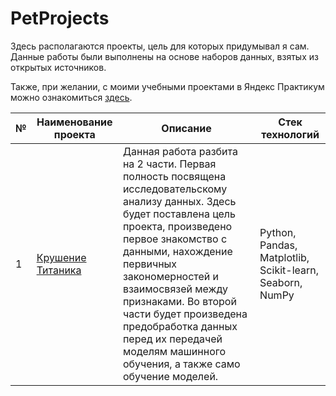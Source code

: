 # PetProjects

Здесь располагаются проекты, цель для которых придумывал я сам. Данные работы были выполнены на основе наборов данных, взятых из открытых источников. 

Также, при желании, с моими учебными проектами в Яндекс Практикум можно ознакомиться [здесь](https://github.com/Andrey-Mukoseev/YandexPracticum).

|№  |Наименование проекта         |Описание                          |Стек технологий      |
|---|------------------------------|---------------------------------|---------------------|
|1  |[Крушение Титаника](https://github.com/Andrey-Mukoseev/PetProjects/tree/main/Titanic) | Данная работа разбита на 2 части. Первая полность посвящена исследовательскому анализу данных. Здесь будет поставлена цель проекта, произведено первое знакомство с данными, нахождение первичных закономерностей и взаимосвязей между признаками. Во второй части будет произведена предобработка данных перед их передачей моделям машинного обучения, а также само обучение моделей.| Python, Pandas, Matplotlib, Scikit-learn, Seaborn, NumPy|

